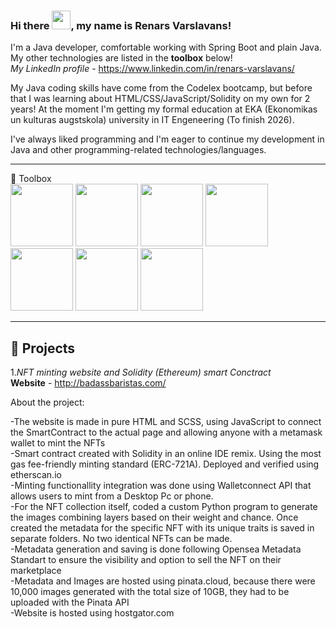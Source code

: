 ### Hi there <img src="https://raw.githubusercontent.com/MartinHeinz/MartinHeinz/master/wave.gif" width="30px">, my name is Renars Varslavans!

I'm a Java developer, comfortable working with Spring Boot and plain Java. My other technologies are listed in the **toolbox** below!<br>
*My LinkedIn profile* - <https://www.linkedin.com/in/renars-varslavans/>

My Java coding skills have come from the Codelex bootcamp, but before that I was learning about HTML/CSS/JavaScript/Solidity on my own for 2 years!
At the moment I'm getting my formal education at EKA (Ekonomikas un kulturas augstskola) university in IT Engeneering (To finish 2026).

I've always liked programming and I'm eager to continue my development in Java and other programming-related technologies/languages.

---

🧰 Toolbox<br>
<img src="https://user-images.githubusercontent.com/71130454/199997428-12039052-f3a0-4d27-adf3-847b284ce17f.svg" width="100" height="100">
<img src="https://user-images.githubusercontent.com/71130454/199998175-53ca6f18-fab6-4213-9f6d-5abe7817746a.svg" width="100" height="100">
<img src="https://user-images.githubusercontent.com/71130454/199998267-971be351-7e15-4893-a6fc-e1ba38e82745.svg" width="100" height="100">
<img src="https://user-images.githubusercontent.com/71130454/199998870-21db0e74-ce50-48c6-8367-917d9e256f7e.svg" width="100" height="100">
<img src="https://user-images.githubusercontent.com/71130454/199998373-2443b413-c78c-4244-9e75-95780ce7305e.svg" width="100" height="100">
<img src="https://user-images.githubusercontent.com/71130454/199998424-f39ed472-195b-4dc2-83cb-b375f1a02936.svg" width="100" height="100">
<img src="https://user-images.githubusercontent.com/71130454/199998468-13ca5356-55cc-47c7-92d9-2866fc2e3ac3.svg" width="100" height="100">

---
## 📘 Projects

1.*NFT minting website and Solidity (Ethereum) smart Conctract*<br>
**Website** - <http://badassbaristas.com/>

 About the project:
 
 -The website is made in pure HTML and SCSS, using JavaScript to connect the SmartContract to the actual page and allowing anyone with a metamask wallet to mint the NFTs<br>
 -Smart contract created with Solidity in an online IDE remix. Using the most gas fee-friendly minting standard (ERC-721A). Deployed and verified using etherscan.io<br>
 -Minting functionallity integration was done using Walletconnect API that allows users to mint from a Desktop Pc or phone.<br>
 -For the NFT collection itself, coded a custom Python program to generate the images combining layers based on their weight and chance. Once created the metadata for the specific NFT with its unique traits is saved in separate folders. No two identical NFTs can be made.<br>
 -Metadata generation and saving is done following Opensea Metadata Standart to ensure the visibility and option to sell the NFT on their marketplace<br>
 -Metadata and Images are hosted using pinata.cloud, because there were 10,000 images generated with the total size of 10GB, they had to be uploaded with the Pinata API<br>
 -Website is hosted using hostgator.com<br>
 
